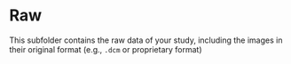 # Raw

This subfolder contains the raw data of your study, including the images in their original format (e.g., `.dcm` or proprietary format)